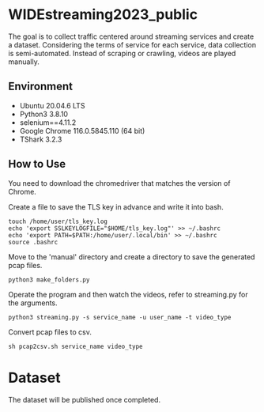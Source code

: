# WIDEstreaming2023_public
The goal is to collect traffic centered around streaming services and create a dataset. Considering the terms of service for each service, data collection is semi-automated. Instead of scraping or crawling, videos are played manually.

## Environment

- Ubuntu 20.04.6 LTS
- Python3 3.8.10
- selenium==4.11.2
- Google Chrome 116.0.5845.110 (64 bit)
- TShark 3.2.3 


## How to Use

You need to download the chromedriver that matches the version of Chrome.

Create a file to save the TLS key in advance and write it into bash.

```
touch /home/user/tls_key.log
echo 'export SSLKEYLOGFILE="$HOME/tls_key.log"' >> ~/.bashrc
echo 'export PATH=$PATH:/home/user/.local/bin' >> ~/.bashrc
source .bashrc
```

Move to the 'manual' directory and create a directory to save the generated pcap files.
```
python3 make_folders.py
```

Operate the program and then watch the videos, refer to streaming.py for the arguments.
```
python3 streaming.py -s service_name -u user_name -t video_type
```

Convert pcap files to csv.
```
sh pcap2csv.sh service_name video_type
```

# Dataset
The dataset will be published once completed.
